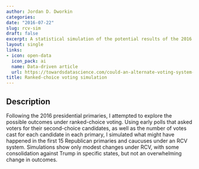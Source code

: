 ```yaml
---
author: Jordan D. Dworkin
categories:
date: "2016-07-22"
slug: rcv-sim
draft: false
excerpt: A statistical simulation of the potential results of the 2016 Republican primaries under ranked choice voting, with a blog post describing the methodology and results.
layout: single
links:
- icon: open-data
  icon_pack: ai
  name: Data-driven article
  url: https://towardsdatascience.com/could-an-alternate-voting-system-have-stopped-trump-6cabf99f6fa7
title: Ranked-choice voting simulation
---
```


## Description

Following the 2016 presidential primaries, I attempted to explore the possible outcomes under ranked-choice voting. Using early polls that asked voters for their second-choice candidates, as well as the number of votes cast for each candidate in each primary, I simulated what might have happened in the first 15 Republican primaries and caucuses under an RCV system. Simulations show only modest changes under RCV, with some consolidation against Trump in specific states, but not an overwhelming change in outcomes.